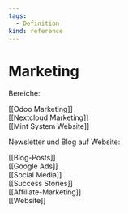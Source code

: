 ```yaml
---
tags:
  - Definition
kind: reference
---
```


# Marketing

Bereiche:

[[Odoo Marketing]]\
[[Nextcloud Marketing]]\
[[Mint System Website]]

Newsletter und Blog auf Website:

[[Blog-Posts]]\
[[Google Ads]]\
[[Social Media]]\
[[Success Stories]]\
[[Affiliate-Marketing]]\
[[Website]]
